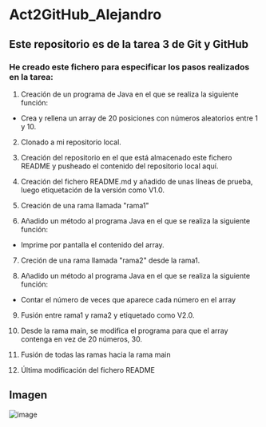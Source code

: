 # Act2GitHub_Alejandro
## Este repositorio es de la tarea 3 de Git y GitHub
### He creado este fichero para especificar los pasos realizados en la tarea:

1. Creación de un programa de Java en el que se realiza la siguiente función:
- Crea y rellena un array de 20 posiciones con números aleatorios entre 1 y 10.

2. Clonado a mi repositorio local.

3. Creación del repositorio en el que está almacenado este fichero README y pusheado el contenido del repositorio local aquí.

4. Creación del fichero README.md y añadido de unas líneas de prueba, luego etiquetación de la versión como V1.0.

5. Creación de una rama llamada "rama1" 

6. Añadido un método al programa Java en el que se realiza la siguiente función:
- Imprime por pantalla el contenido del array.

7. Creción de una rama llamada "rama2" desde la rama1.

8. Añadido un método al programa Java en el que se realiza la siguiente función:
- Contar el número de veces que aparece cada número en el array

9. Fusión entre rama1 y rama2 y etiquetado como V2.0.

10. Desde la rama main, se modifica el programa para que el array contenga en vez de 20 números, 30.

11. Fusión de todas las ramas hacia la rama main

12. Última modificación del fichero README

## Imagen
![image](https://cdn3.emoji.gg/emojis/2124_peepoClown.png)
